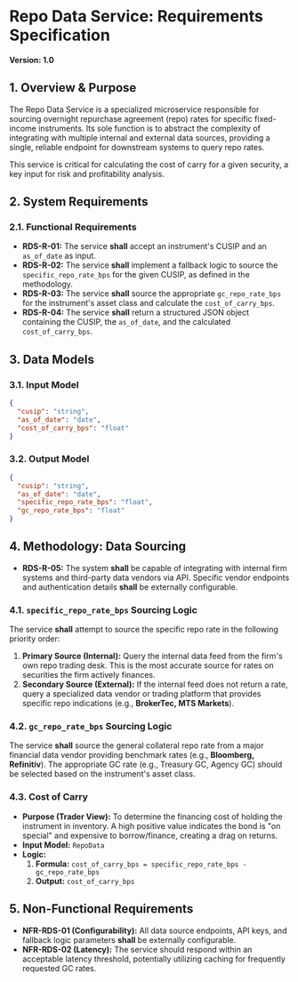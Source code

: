 # Repo Data Service: Requirements Specification

**Version: 1.0**

## 1. Overview & Purpose
The Repo Data Service is a specialized microservice responsible for sourcing overnight repurchase agreement (repo) rates for specific fixed-income instruments. Its sole function is to abstract the complexity of integrating with multiple internal and external data sources, providing a single, reliable endpoint for downstream systems to query repo rates.

This service is critical for calculating the cost of carry for a given security, a key input for risk and profitability analysis.

## 2. System Requirements

### 2.1. Functional Requirements
- **RDS-R-01:** The service **shall** accept an instrument's CUSIP and an `as_of_date` as input.
- **RDS-R-02:** The service **shall** implement a fallback logic to source the `specific_repo_rate_bps` for the given CUSIP, as defined in the methodology.
- **RDS-R-03:** The service **shall** source the appropriate `gc_repo_rate_bps` for the instrument's asset class and calculate the `cost_of_carry_bps`.
- **RDS-R-04:** The service **shall** return a structured JSON object containing the CUSIP, the `as_of_date`, and the calculated `cost_of_carry_bps`.

## 3. Data Models

### 3.1. Input Model
```json
{
  "cusip": "string",
  "as_of_date": "date",
  "cost_of_carry_bps": "float"
}
```

### 3.2. Output Model
```json
{
  "cusip": "string",
  "as_of_date": "date",
  "specific_repo_rate_bps": "float",
  "gc_repo_rate_bps": "float"
}
```

## 4. Methodology: Data Sourcing

- **RDS-R-05:** The system **shall** be capable of integrating with internal firm systems and third-party data vendors via API. Specific vendor endpoints and authentication details **shall** be externally configurable.

### 4.1. `specific_repo_rate_bps` Sourcing Logic
The service **shall** attempt to source the specific repo rate in the following priority order:
1.  **Primary Source (Internal):** Query the internal data feed from the firm's own repo trading desk. This is the most accurate source for rates on securities the firm actively finances.
2.  **Secondary Source (External):** If the internal feed does not return a rate, query a specialized data vendor or trading platform that provides specific repo indications (e.g., **BrokerTec, MTS Markets**).

### 4.2. `gc_repo_rate_bps` Sourcing Logic
The service **shall** source the general collateral repo rate from a major financial data vendor providing benchmark rates (e.g., **Bloomberg, Refinitiv**). The appropriate GC rate (e.g., Treasury GC, Agency GC) should be selected based on the instrument's asset class.

### 4.3. Cost of Carry
- **Purpose (Trader View):** To determine the financing cost of holding the instrument in inventory. A high positive value indicates the bond is "on special" and expensive to borrow/finance, creating a drag on returns.
- **Input Model:** `RepoData`
- **Logic:**
    1.  **Formula:** `cost_of_carry_bps = specific_repo_rate_bps - gc_repo_rate_bps`
    2.  **Output:** `cost_of_carry_bps`


## 5. Non-Functional Requirements
- **NFR-RDS-01 (Configurability):** All data source endpoints, API keys, and fallback logic parameters **shall** be externally configurable.
- **NFR-RDS-02 (Latency):** The service should respond within an acceptable latency threshold, potentially utilizing caching for frequently requested GC rates. 